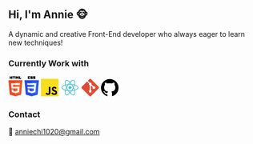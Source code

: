 ## Hi, I'm Annie 🐵

A dynamic and creative Front-End developer who always eager to learn new techniques!

### Currently Work with

<img src="./icons/371108.svg" height="40"> <img src="./icons/370768.svg" height="40"> <img src="./icons/javascript-js-seeklogo.com.svg" height="35"> <img src="./icons/react-seeklogo.com.svg" height="35"> <img src="./icons/git-icon.svg" height="35"> <img src="./icons/cib-github.svg" height="35">

### Contact

📨 anniechi1020@gmail.com

